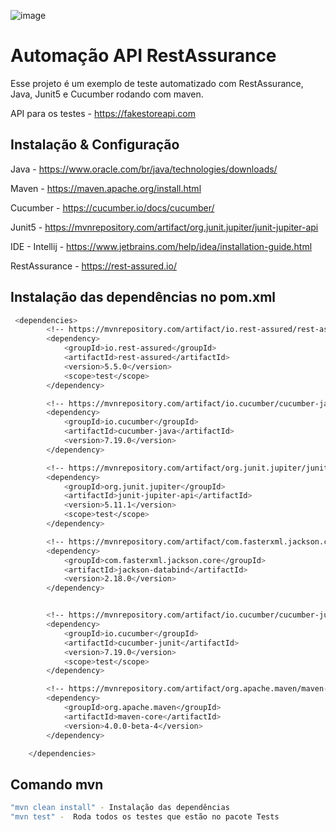 ![image](https://github.com/user-attachments/assets/8f41c291-ff3c-4f74-9d02-a21c0fc571f2)


# Automação API RestAssurance

Esse projeto é um exemplo de teste automatizado com RestAssurance, Java, Junit5 e Cucumber rodando com maven.

API para os testes - https://fakestoreapi.com

## Instalação & Configuração


Java - https://www.oracle.com/br/java/technologies/downloads/

Maven - https://maven.apache.org/install.html

Cucumber - https://cucumber.io/docs/cucumber/

Junit5 - https://mvnrepository.com/artifact/org.junit.jupiter/junit-jupiter-api

IDE - Intellij - https://www.jetbrains.com/help/idea/installation-guide.html

RestAssurance - https://rest-assured.io/

## Instalação das dependências no pom.xml
```bash
 <dependencies>
        <!-- https://mvnrepository.com/artifact/io.rest-assured/rest-assured -->
        <dependency>
            <groupId>io.rest-assured</groupId>
            <artifactId>rest-assured</artifactId>
            <version>5.5.0</version>
            <scope>test</scope>
        </dependency>

        <!-- https://mvnrepository.com/artifact/io.cucumber/cucumber-java -->
        <dependency>
            <groupId>io.cucumber</groupId>
            <artifactId>cucumber-java</artifactId>
            <version>7.19.0</version>
        </dependency>

        <!-- https://mvnrepository.com/artifact/org.junit.jupiter/junit-jupiter-api -->
        <dependency>
            <groupId>org.junit.jupiter</groupId>
            <artifactId>junit-jupiter-api</artifactId>
            <version>5.11.1</version>
            <scope>test</scope>
        </dependency>

        <!-- https://mvnrepository.com/artifact/com.fasterxml.jackson.core/jackson-databind -->
        <dependency>
            <groupId>com.fasterxml.jackson.core</groupId>
            <artifactId>jackson-databind</artifactId>
            <version>2.18.0</version>
        </dependency>


        <!-- https://mvnrepository.com/artifact/io.cucumber/cucumber-junit -->
        <dependency>
            <groupId>io.cucumber</groupId>
            <artifactId>cucumber-junit</artifactId>
            <version>7.19.0</version>
            <scope>test</scope>
        </dependency>

        <!-- https://mvnrepository.com/artifact/org.apache.maven/maven-core -->
        <dependency>
            <groupId>org.apache.maven</groupId>
            <artifactId>maven-core</artifactId>
            <version>4.0.0-beta-4</version>
        </dependency>

    </dependencies>
```

## Comando mvn

```bash
"mvn clean install" - Instalação das dependências
"mvn test" -  Roda todos os testes que estão no pacote Tests
```
